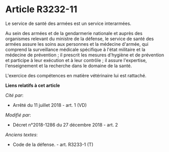 # Article R3232-11

Le service de santé des armées est un service interarmées.

Au sein des armées et de la gendarmerie nationale et auprès des organismes relevant du ministre de la défense, le service de
santé des armées assure les soins aux personnes et la médecine d'armée, qui comprend la surveillance médicale spécifique à
l'état militaire et la médecine de prévention ; il prescrit les mesures d'hygiène et de prévention et participe à leur
exécution et à leur contrôle ; il assure l'expertise, l'enseignement et la recherche dans le domaine de la santé.

L'exercice des compétences en matière vétérinaire lui est rattaché.

**Liens relatifs à cet article**

_Cité par_:

  - Arrêté du 11 juillet 2018 - art. 1 (VD)

_Modifié par_:

  - Décret n°2018-1286 du 27 décembre 2018 - art. 2

_Anciens textes_:

  - Code de la défense. - art. R3233-1 (T)
